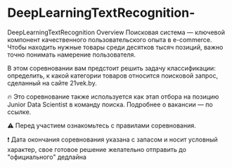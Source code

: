 # DeepLearningTextRecognition-
DeepLearningTextRecognition
Overview
Поисковая система — ключевой компонент качественного пользовательского опыта в e-commerce. Чтобы находить нужные товары среди десятков тысяч позиций, важно точно понимать намерение пользователя.

В этом соревновании вам предстоит решить задачу классификации: определить, к какой категории товаров относится поисковой запрос, сделанный на сайте 21vek.by.

🔥 Это соревнование также используется как этап отбора на позицию Junior Data Scientist в команду поиска. Подробнее о вакансии — по ссылке.

⚠️ Перед участием ознакомьтесь с правилами соревнования.

❗ Дата окончания соревнования указана с запасом и носит условный характер, свое готовое решение желательно отправить до "официального" дедлайна
